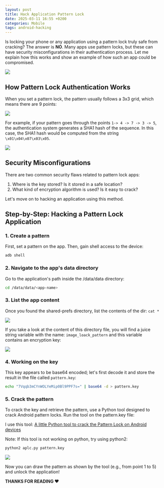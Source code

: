 ```yaml
---
layout: post
title: Hack Application Pattern Lock
date: 2025-03-11 16:55 +0200
categories: Mobile 
tags: android-hacking
---
```


Is locking your phone or any application using a pattern lock truly safe from cracking?
The answer is **NO**. Many apps use pattern locks, but these can have security misconfigurations in their authentication process. Let me explain how this works and show an example of how such an app could be compromised.

![](https://miro.medium.com/v2/resize:fit:640/format:webp/1*-TrGw6ODvmp0ODcncu4GmQ.png)

## How Pattern Lock Authentication Works

When you set a pattern lock, the pattern usually follows a 3x3 grid, which means there are 9 points:

![](https://miro.medium.com/v2/resize:fit:560/format:webp/1*5Lw489va3TPp9KARlGJ2Og.png)

For example, if your pattern goes through the points `1-> 4 -> 7 -> 3 -> 5`, the authentication system generates a SHA1 hash of the sequence. In this case, the SHA1 hash would be computed from the string `\x01\x04\x07\x03\x05`.

![](https://miro.medium.com/v2/resize:fit:640/format:webp/1*dHai5WTc-g6GDD5VWVx30w.png)

## Security Misconfigurations

There are two common security flaws related to pattern lock apps:

1. Where is the key stored? Is it stored in a safe location?
2. What kind of encryption algorithm is used? Is it easy to crack?

Let's move on to hacking an application using this method.

## Step-by-Step: Hacking a Pattern Lock Application

### 1. Create a pattern

First, set a pattern on the app. Then, gain shell access to the device: 
```bash
adb shell
```
### 2. Navigate to the app's data directory

Go to the application's path inside the /data/data directory: 
```bash
cd /data/data/<app-name>
```
### 3. List the app content

Once you found the shared-prefs directory, list the contents of the dir: `cat *`

![](https://miro.medium.com/v2/resize:fit:1100/format:webp/1*vCGyfdn3P-CcEGE-sWZq8A.png)

If you take a look at the content of this directory file, you will find a juice string variable with the name: `image_loack_pattern` and this variable contains an encryption key:

![](https://miro.medium.com/v2/resize:fit:1100/format:webp/1*_2F64jmkxiPgHjX71RSrYw.png)

### 4. Working on the key

This key appears to be base64 encoded; let's first decode it and store the result in the file called `pattern.key`: 
```bash
echo "7Vqqb3mCYnWOLYeMip0Bl9PPF7s=" | base64 -d > pattern.key
```
### 5. Crack the pattern

To crack the key and retrieve the pattern, use a Python tool designed to crack Android pattern locks. Run the tool on the pattern.key file:

I use this tool: [A little Python tool to crack the Pattern Lock on Android devices](https://github.com/sch3m4/androidpatternlock)

Note: If this tool is not working on python, try using python2: 
```bash
python2 aplc.py pattern.key
```

![](https://miro.medium.com/v2/resize:fit:640/format:webp/1*DtFzZG0u0OXbkG5eLng09g.png)

Now you can draw the pattern as shown by the tool (e.g., from point 1 to 5) and unlock the application!

**THANKS FOR READING ❤️**
